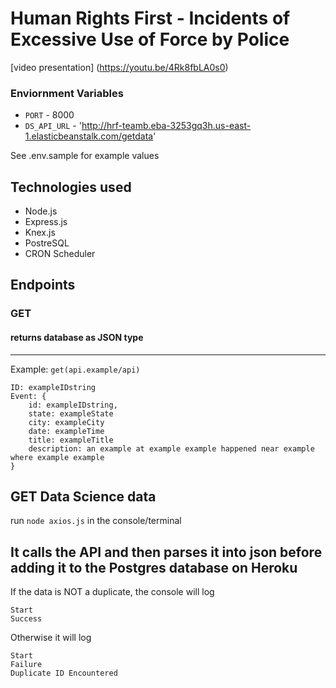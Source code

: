 # Human Rights First - Incidents of Excessive Use of Force by Police

[video presentation] (https://youtu.be/4Rk8fbLA0s0)

### Enviornment Variables

- `PORT` - 8000
- `DS_API_URL` - 'http://hrf-teamb.eba-3253gq3h.us-east-1.elasticbeanstalk.com/getdata'

See .env.sample for example values


## Technologies used
   - Node.js
   - Express.js
   - Knex.js
   - PostreSQL
   - CRON Scheduler
   
## Endpoints
### GET
#### returns database as JSON type
---
Example: `get(api.example/api)`
```
ID: exampleIDstring
Event: {
    id: exampleIDstring,
    state: exampleState
    city: exampleCity
    date: exampleTime
    title: exampleTitle
    description: an example at example example happened near example where example example
}
```
## GET Data Science data
run `node axios.js` in the console/terminal

It calls the API and then parses it into json before adding it to the Postgres database on Heroku
---
If the data is NOT a duplicate, the console will log
```
Start
Success
```
Otherwise it will log
```
Start
Failure
Duplicate ID Encountered
```
